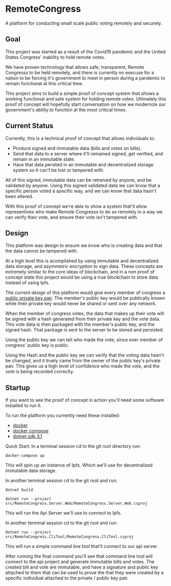 # RemoteCongress

A platform for conducting small scale public voting remotely and securely.

## Goal

This project was started as a result of the Covid19 pandemic and the United States Congress' inability to hold remote votes.

We have proven technology that allows safe, transparent, Remote Congresss to be held remotely, and there is currently no execuse for a nation to be forcing it's government to meet in person during a pandemic to remain functional at this critical time.

This project aims to build a simple proof of concept system that shows a working functional and safe system for holding remote votes. Ultimately this proof of concept will hopefully start conversation on how we modernize our government's ability to function at the most critical times.

## Current Status

Currently, this is a technical proof of concept that allows individuals to:
* Produce signed and immutable data (bills and votes on bills).
* Send that data to a server where it'll remained signed, get verified, and remain in an immutable state.
* Have that data persited in an immutable and decentralized storage system so it can't be lost or tampered with.

All of this signed, immutable data can be retreived by anyone, and be validated by anyone.
Using this signed validated data we can know that a specific person voted a specific way, and we can know that data hasn't been altered.

With this proof of concept we're able to show a system that'll allow representives who make Remote Congresss to do so remotely in a way we can verify their vote, and ensure their vote isn't tampered with.

## Design

This platform was design to ensure we know who is creating data and that the data cannot be tampered with.

At a high level this is acomplished by using immutable and decentralized data storage, and asymmetric encryption to sign data. These concepts are extremely similar to the core ideas of blockchain, and in a non proof of concept state this project would be using a true blockchain to store data instead of using Ipfs.

The current design of this platform would give every member of congress a [public private key pair](https://en.wikipedia.org/wiki/Public-key_cryptography).
The member's public key would be publically known while their private key would never be shared or sent over any network.

When the member of congress votes, the data that makes up their vote will be signed with a hash generated from their private key and the vote data. This vote data is then packaged with the member's public key, and the signed hash. That package is sent to the server to be stored and persisted.

Using the public key we can tell who made the vote, since ever member of congress' public key is public.

Using the Hash and the public key we can verify that the voting data hasn't be changed, and it truely came from the owner of the public key's private pair. This gives us a high level of confidence who made the vote, and the vote is being recorded correctly.


## Startup

If you want to see the proof of concept in action you'll need some software installed to run it.


To run the platform you currently need these installed:
* [docker](https://www.docker.com/)
* [docker compose](https://docs.docker.com/compose/)
* [dotnet sdk 3.1](https://docs.microsoft.com/en-us/dotnet/core/install/sdk)

Quick Start:
In a terminal session cd to the git root directory run:

    docker-compose up

This will spin up an instance of Ipfs. Which we'll use for decentralized immutable data storage.

In another terminal session cd to the git root and run:

    dotnet build

    dotnet run --project src/RemoteCongress.Server.Web/RemoteCongress.Server.Web.csproj

This will run the Api Server we'll use to connect to Ipfs.


In another terminal session cd to the git root and run:

    dotnet run --project src/RemoteCongress.CliTool/RemoteCongress.CliTool.csproj

This will run a simple command line tool that'll connect to our api server.



After running the final command you'll see that command line tool will connect to the api project and generate immutable bills and votes. The created bill and vote are immutable, and have a signature and public key attached to them that can be used to prove the that they were created by a specific individual attached to the private / public key pair.